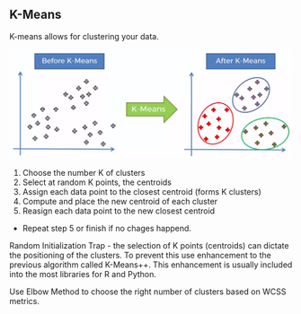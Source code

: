 ## K-Means
K-means allows for clustering your data.

![k-means1](https://github.com/vgorbic1/data-science/blob/master/Machine%20Learning/images/km1.jpg)

1. Choose the number K of clusters
2. Select at random K points, the centroids
3. Assign each data point to the closest centroid (forms K clusters)
4. Compute and place the new centroid of each cluster
5. Reasign each data point to the new closest centroid
- Repeat step 5 or finish if no chages happend.

Random Initialization Trap - the selection of K points (centroids) can dictate the positioning of the clusters.
To prevent this use enhancement to the previous algorithm called K-Means++. This enhancement is usually included
into the most libraries for R and Python.

Use Elbow Method to choose the right number of clusters based on WCSS metrics.
